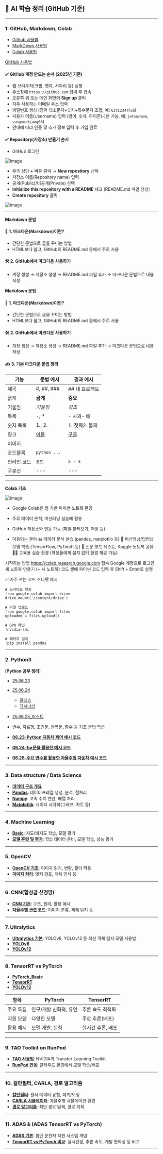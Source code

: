 ## 📘 AI 학습 정리 (GitHub 기준)

---

### 1. GitHub, Markdown, Colab
- [Github 사용법](Github-guide.md)
- [MarkDown 사용법](MarkDown-guide.md)
- [Colab 사용법](Colab-guide.md)

[GitHub 사용법](https://github.com/jetsonmom/git_test_markdown_sample?tab=readme-ov-file#github-%EC%82%AC%EC%9A%A9%EB%B2%95)

#### ✅ GitHub 계정 만드는 순서 (2025년 기준)
- 웹 브라우저(크롬, 엣지, 사파리 등) 실행
- 주소창에 `https://github.com` 입력 후 접속
- 오른쪽 위 또는 메인 화면의 **Sign up** 클릭
- 자주 사용하는 이메일 주소 입력
- 비밀번호 생성 (영어 대소문자+숫자+특수문자 조합, 예: `Git1234!hub`)
- 사용자 이름(Username) 입력 (영어, 숫자, 하이픈(-)만 가능, 예: `jetsunmom`, `sungsookjang66`)
- 안내에 따라 인증 및 추가 정보 입력 후 가입 완료

#### ✅ Repository(저장소) 만들기 순서
- GitHub 로그인

![image](https://github.com/user-attachments/assets/5ab6b163-b0e4-496e-95e5-97c0e7e166b3)

- 우측 상단 **+** 버튼 클릭 → **New repository** 선택
- 저장소 이름(Repository name) 입력
- 공개(Public)/비공개(Private) 선택
- **Initialize this repository with a README** 체크 (README.md 파일 생성)
- **Create repository** 클릭

![image](https://github.com/user-attachments/assets/254e5e75-be42-421e-a673-636cec99bf76)

---

**Markdown 문법**

#### 🔰 1. 마크다운(Markdown)이란?
- 간단한 문법으로 글을 꾸미는 방법
- HTML보다 쉽고, GitHub의 README.md 등에서 주로 사용

#### 🛠️ 2. GitHub에서 마크다운 사용하기
- 계정 생성 → 저장소 생성 → README.md 파일 추가 → 마크다운 문법으로 내용 작성

**Markdown 문법**

#### 🔰 1. 마크다운(Markdown)이란?
- 간단한 문법으로 글을 꾸미는 방법
- HTML보다 쉽고, GitHub의 README.md 등에서 주로 사용

#### 🛠️ 2. GitHub에서 마크다운 사용하기
- 계정 생성 → 저장소 생성 → README.md 파일 추가 → 마크다운 문법으로 내용 작성

#### ✍️ 3. 기본 마크다운 문법 정리

| 기능       | 문법 예시              | 결과 예시         |
|------------|------------------------|-------------------|
| 제목       | #, ##, ###             | ## 내 프로젝트    |
| 굵게       | **굵게**               | **중요**          |
| 기울임     | *기울임*               | *강조*            |
| 목록       | -, *                   | - 사과- 배    |
| 숫자 목록  | 1., 2.                 | 1. 첫째2. 둘째|
| 링크       | [이름](주소)           | [구글](https://google.com)|
| 이미지     |     | |
| 코드블록   | ```python ... ```
| 인라인 코드| `코드`                 | `a = 3`           |
| 구분선     | ---                    | ---               |
---


**Colab 기초**

![image](https://github.com/user-attachments/assets/ef728171-2b01-4ee3-b307-919023b6e46f)

- Google Colab은 웹 기반 파이썬 노트북 환경
- 주로 데이터 분석, 머신러닝 실습에 활용
- GitHub 저장소와 연동 가능 (파일 불러오기, 저장 등)

- 이용되는 분야
📊 데이터 분석 실습 (pandas, matplotlib 등)
🧠 머신러닝/딥러닝 모델 학습 (TensorFlow, PyTorch 등)
📝 논문 코드 테스트, Kaggle 노트북 공유
👩‍🏫 교육용 실습 환경 (학생들에게 설치 없이 환경 제공 가능)

시작하는 방법
https://colab.research.google.com 접속
Google 계정으로 로그인
새 노트북 만들기 (+ 새 노트북)
코드 셀에 파이썬 코드 입력 후 Shift + Enter로 실행

✅ 자주 쓰는 코드 스니펫 예시
```
# 드라이브 연동
from google.colab import drive
drive.mount('/content/drive')

# 파일 업로드
from google.colab import files
uploaded = files.upload()

# GPU 확인
!nvidia-smi

# 패키지 설치
!pip install pandas

```

---

### 2. Python3

[**Python 공부 정리**]
- [25.06.23](https://github.com/KwonHo-geun/automobile/blob/main/25.06.23.ipynb)
- [25.06.24](https://github.com/KwonHo-geun/automobile/blob/main/25.06.24.ipynb)
  - [클래스](https://claude.ai/public/artifacts/82c1fb01-030d-4ae3-abde-118676216f64)
  - [딕셔너리](https://claude.ai/public/artifacts/a11af36d-c9fa-4366-9580-379644d1af5d)
- [25.06.25_리스트](https://claude.ai/public/artifacts/fd98c798-ab20-40a4-8a3b-537503b9849c)
  
- 변수, 자료형, 조건문, 반복문, 함수 등 기초 문법 학습


- [**06.23-Python 자동차 제어 예시 코드**](./Python.md)
- [**06.24-for문을 활용한 예시 코드**](https://github.com/KwonHo-geun/automobile/blob/main/06.25.%EC%9E%90%EC%9C%A8%EC%A3%BC%ED%96%89_%EC%9E%90%EB%8F%99%EC%B0%A8_for%EB%AC%B8.ipynb)
- [**06.25-주요 변수를 활용한 자율주행 자동차 예시 코드**](https://github.com/KwonHo-geun/automobile/blob/main/25_06_26.ipynb)

---

### 3. Data structure / Data Sciencs
- [**데이터 구조 개요** ](https://github.com/jetsonmom/git_test_markdown_sample/blob/main/data_structures.md)
- [**Pandas**](https://github.com/jetsonmom/git_test_markdown_sample/blob/main/pandas.md): 데이터프레임 생성, 분석, 전처리
- [**Numpy**](https://github.com/jetsonmom/git_test_markdown_sample/blob/main/numpy.md): 고속 수치 연산, 배열 처리
- [**Matplotlib**](https://github.com/jetsonmom/git_test_markdown_sample/blob/main/Matplotlib.md): 데이터 시각화(그래프, 차트 등)

---

### 4. Machine Learning

- [**Basic**](https://github.com/jetsonmom/git_test_markdown_sample/blob/main/ml_basic.md): 지도/비지도 학습, 모델 평가
- [**모델 훈련 및 평가**](https://github.com/jetsonmom/git_test_markdown_sample/blob/main/ml_test.md): 학습 데이터 준비, 모델 학습, 성능 평가

---

### 5. OpenCV

- [**OpenCV 기초**](https://github.com/jetsonmom/git_test_markdown_sample/blob/main/OpenCV_basic.md): 이미지 읽기, 변환, 필터 적용
- [**이미지 처리**](https://github.com/jetsonmom/git_test_markdown_sample/blob/main/image_test.md): 엣지 검출, 객체 인식 등

---

### 6. CNN(합성곱 신경망)

- [**CNN 기본**](https://github.com/jetsonmom/git_test_markdown_sample/blob/main/CNN_basic.md): 구조, 원리, 활용 예시
- [**자율주행 관련 코드**](https://github.com/jetsonmom/git_test_markdown_sample/blob/main/cnn_test.md): 이미지 분류, 객체 탐지 등

---

### 7. Ultralytics

- [**Ultralytics 기본**](https://github.com/jetsonmom/git_test_markdown_sample/blob/main/Ultralytics_basic.md): YOLOv8, YOLOv12 등 최신 객체 탐지 모델 사용법
- [**YOLOv8**](https://github.com/jetsonmom/git_test_markdown_sample/blob/main/YOLOv8_test.md)
- [**YOLOv12**](https://github.com/jetsonmom/git_test_markdown_sample/blob/main/YOLOv12_test.md)
---

### 8. TensorRT vs PyTorch
- [**PyTorch_Basic**](https://github.com/jetsonmom/git_test_markdown_sample/blob/main/PyTorch_basic.md)
- [**TensorRT**](https://github.com/jetsonmom/git_test_markdown_sample/blob/main/TensorRT_test.md)
- [**YOLOv12**](https://github.com/jetsonmom/git_test_markdown_sample/blob/main/YOLOv12_test.md)


| 항목        | PyTorch                | TensorRT           |
|-------------|------------------------|--------------------|
| 주요 특징   | 연구/개발 친화적, 유연 | 추론 속도 최적화   |
| 지원 모델   | 다양한 모델            | 주로 추론(배포)    |
| 활용 예시   | 모델 개발, 실험        | 실시간 추론, 배포  |

---

### 9. TAO Toolkit on RunPod

- [**TAO 사용법**](https://github.com/jetsonmom/git_test_markdown_sample/blob/main/.TAO_install.md): NVIDIA의 Transfer Learning Toolkit
- [**RunPod 연동**](https://github.com/jetsonmom/git_test_markdown_sample/blob/main/.TAO_Toolkit.md): 클라우드 환경에서 모델 학습/배포

---

### 10. 칼만필터, CARLA, 경로 알고리즘

- [**칼만필터**](https://github.com/jetsonmom/git_test_markdown_sample/blob/main/.kalman.md): 센서 데이터 융합, 예측/보정
- [**CARLA 시뮬레이터**](https://github.com/jetsonmom/git_test_markdown_sample/blob/main/.CARLA.md): 자율주행 시뮬레이션 환경
- [**경로 알고리즘**](): 최단 경로 탐색, 경로 계획

---

### 11. ADAS & (ADAS TensorRT vs PyTorch)

- [**ADAS 기본**](https://github.com/jetsonmom/git_test_markdown_sample/blob/main/.adas_basic.md): 첨단 운전자 지원 시스템 개념
- [**TensorRT vs PyTorch 비교**](https://github.com/jetsonmom/git_test_markdown_sample/blob/main/.vs.md): 실시간성, 추론 속도, 개발 편의성 등 비교

---
